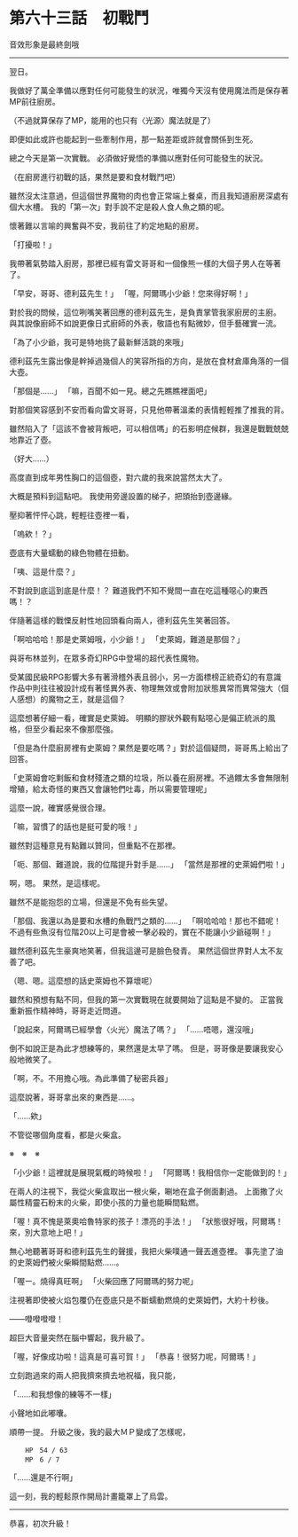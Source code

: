 # 第六十三話　初戰鬥

音效形象是最終劍哦

---

翌日。

我做好了萬全準備以應對任何可能發生的狀況，唯獨今天沒有使用魔法而是保存著MP前往廚房。

（不過就算保存了MP，能用的也只有〈光源〉魔法就是了）

即便如此或許也能起到一些牽制作用，那一點差距或許就會關係到生死。

總之今天是第一次實戰。
必須做好覺悟的準備以應對任何可能發生的狀況。

（在廚房進行初戰的話，果然是要和食材戰鬥吧）

雖然沒太注意過，但這個世界魔物的肉也會正常端上餐桌，而且我知道廚房深處有個大水槽。
我的「第一次」對手說不定是殺人食人魚之類的呢。

懷著難以言喻的興奮與不安，我前往了約定地點的廚房。

「打擾啦！」

我帶著氣勢踏入廚房，那裡已經有雷文哥哥和一個像熊一樣的大個子男人在等著了。

「早安，哥哥、德利茲先生！」
「喔，阿爾瑪小少爺！您來得好啊！」

對於我的問候，這位咧嘴笑著回應的德利茲先生，是負責掌管我家廚房的主廚。
與其說像廚師不如說更像日式廚師的外表，敬語也有點微妙，但手藝確實一流。

「為了小少爺，我可是特地挑了最新鮮活跳的來哦」

德利茲先生露出像是幹掉過幾個人的笑容所指的方向，是放在食材倉庫角落的一個大壺。

「那個是……」
「嘛，百聞不如一見。總之先瞧瞧裡面吧」

對那個笑容感到不安而看向雷文哥哥，只見他帶著溫柔的表情輕輕推了推我的背。

雖然陷入了「這該不會被背叛吧，可以相信嗎」的石影明症候群，我還是戰戰兢兢地靠近了壺。

（好大……）

高度直到成年男性胸口的這個壺，對六歲的我來說當然太大了。

大概是預料到這點吧。
我使用旁邊設置的梯子，把頭抬到壺邊緣。

壓抑著怦怦心跳，輕輕往壺裡一看，

「嗚欸！？」

壺底有大量蠕動的綠色物體在扭動。

「咦、這是什麼？」

不對說到底這到底是什麼！？
難道我們不知不覺間一直在吃這種噁心的東西嗎！？

伴隨著這樣的戰慄反射性地回頭看向兩人，德利茲先生笑著回答。

「啊哈哈哈！那是史萊姆哦，小少爺！」
「史萊姆，難道是那個？」

與哥布林並列，在眾多奇幻RPG中登場的超代表性魔物。

受某國民級RPG影響大多有著滑稽外表且弱小，另一方面標榜正統奇幻的有意識作品中則往往被設計成有著怪異外表、物理無效或會附加狀態異常而異常強大（個人感想）的魔物之王，就是這個？

這麼想著仔細一看，確實是史萊姆。
明顯的膠狀外觀有點噁心是偏正統派的風格，但至少看起來不像那麼強。

「但是為什麼廚房裡有史萊姆？果然是要吃嗎？」對於這個疑問，哥哥馬上給出了回答。

「史萊姆會吃剩飯和食材殘渣之類的垃圾，所以養在廚房裡。不過餵太多會無限制增殖，給太奇怪的東西又會讓牠們吐毒，所以需要管理呢」

這麼一說，確實感覺很合理。

「嘛，習慣了的話也是挺可愛的哦！」

雖然對這種意見有點難以贊同，但重點不在那裡。

「呃、那個、難道說，我的位階提升對手是……」
「當然是那裡的史萊姆們啦！」

啊，嗯。
果然，是這樣呢。

雖然不是能抱怨的立場，但還是不免有些失望。

「那個、我還以為是要和水槽的魚戰鬥之類的……」
「啊哈哈哈！那也不錯呢！不過有些魚沒有位階20以上可是會被一擊必殺的，實在不能讓小少爺碰啊！」

雖然德利茲先生豪爽地笑著，但我這邊可是臉色發青。
果然這個世界對人太不友善了吧。

（嗯、嗯。這麼想的話史萊姆也不算壞呢）

雖然和預想有點不同，但我的第一次實戰現在就要開始了這點是不變的。
正當我重新振作精神時，哥哥走近問道。

「說起來，阿爾瑪已經學會〈火光〉魔法了嗎？」
「……唔嗯，還沒哦」

倒不如說正是為此才想練等的，果然還是太早了嗎。
但是，哥哥像是要讓我安心般地微笑了。

「啊，不。不用擔心哦。為此準備了秘密兵器」

這麼說著，哥哥拿出來的東西是……。

「……欸」

不管從哪個角度看，都是火柴盒。

※　※　※

「小少爺！這裡就是展現氣概的時候啦！」
「阿爾瑪！我相信你一定能做到的！」

在兩人的注視下，我從火柴盒取出一根火柴，唰地在盒子側面劃過。
上面撒了火屬性精靈石粉末的火柴，即使小孩的力量也能瞬間點燃。

「喔！真不愧是萊奧哈魯特家的孩子！漂亮的手法！」
「狀態很好哦，阿爾瑪！來，別大意地上吧！」

無心地聽著哥哥和德利茲先生的聲援，我把火柴噗通一聲丟進壺裡。
事先塗了油的史萊姆們被火柴瞬間點燃……。

「喔ー。燒得真旺啊」
「火柴回應了阿爾瑪的努力呢」

注視著即使被火焰包覆仍在壺底只是不斷蠕動燃燒的史萊姆們，大約十秒後。

――噔噔噔噔！

超巨大音量突然在腦中響起，我升級了。

「喔，好像成功啦！這真是可喜可賀！」
「恭喜！很努力呢，阿爾瑪！」

立刻跑過來的兩人把我擠來擠去地祝福，我只能，

「……和我想像的練等不一樣」

小聲地如此嘟囔。

順帶一提。
升級之後，我的最大ＭＰ變成了怎樣呢，

```
    HP　54 / 63
    MP　6 / 7
```

「……還是不行啊」

這一刻，我的輕鬆原作開局計畫籠罩上了烏雲。

---

恭喜，初次升級！